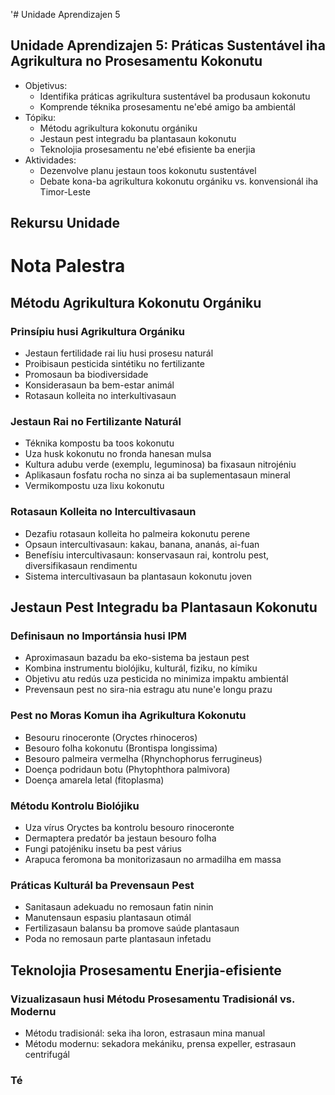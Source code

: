 '# Unidade Aprendizajen 5

## Unidade Aprendizajen 5: Práticas Sustentável iha Agrikultura no Prosesamentu Kokonutu
- Objetivus:
  * Identifika práticas agrikultura sustentável ba produsaun kokonutu
  * Komprende téknika prosesamentu ne'ebé amigo ba ambientál
- Tópiku:
  * Métodu agrikultura kokonutu orgániku
  * Jestaun pest integradu ba plantasaun kokonutu
  * Teknolojia prosesamentu ne'ebé efisiente ba enerjia
- Aktividades:
  * Dezenvolve planu jestaun toos kokonutu sustentável
  * Debate kona-ba agrikultura kokonutu orgániku vs. konvensionál iha Timor-Leste

## Rekursu Unidade

# Nota Palestra

## Métodu Agrikultura Kokonutu Orgániku

### Prinsípiu husi Agrikultura Orgániku
- Jestaun fertilidade rai liu husi prosesu naturál
- Proibisaun pesticida sintétiku no fertilizante
- Promosaun ba biodiversidade
- Konsiderasaun ba bem-estar animál
- Rotasaun kolleita no interkultivasaun

### Jestaun Rai no Fertilizante Naturál
- Téknika kompostu ba toos kokonutu
- Uza husk kokonutu no fronda hanesan mulsa
- Kultura adubu verde (exemplu, leguminosa) ba fixasaun nitrojéniu
- Aplikasaun fosfatu rocha no sinza ai ba suplementasaun mineral
- Vermikompostu uza lixu kokonutu

### Rotasaun Kolleita no Intercultivasaun
- Dezafiu rotasaun kolleita ho palmeira kokonutu perene
- Opsaun intercultivasaun: kakau, banana, ananás, ai-fuan
- Benefísiu intercultivasaun: konservasaun rai, kontrolu pest, diversifikasaun rendimentu
- Sistema intercultivasaun ba plantasaun kokonutu joven

## Jestaun Pest Integradu ba Plantasaun Kokonutu

### Definisaun no Importánsia husi IPM
- Aproximasaun bazadu ba eko-sistema ba jestaun pest
- Kombina instrumentu biolójiku, kulturál, fiziku, no kímiku
- Objetivu atu redús uza pesticida no minimiza impaktu ambientál
- Prevensaun pest no sira-nia estragu atu nune'e longu prazu

### Pest no Moras Komun iha Agrikultura Kokonutu
- Besouru rinoceronte (Oryctes rhinoceros)
- Besouro folha kokonutu (Brontispa longissima)
- Besouro palmeira vermelha (Rhynchophorus ferrugineus)
- Doença podridaun botu (Phytophthora palmivora)
- Doença amarela letal (fitoplasma)

### Métodu Kontrolu Biolójiku
- Uza vírus Oryctes ba kontrolu besouro rinoceronte
- Dermaptera predatór ba jestaun besouro folha
- Fungi patojéniku insetu ba pest várius
- Arapuca feromona ba monitorizasaun no armadilha em massa

### Práticas Kulturál ba Prevensaun Pest
- Sanitasaun adekuadu no remosaun fatin ninin
- Manutensaun espasiu plantasaun otimál
- Fertilizasaun balansu ba promove saúde plantasaun
- Poda no remosaun parte plantasaun infetadu

## Teknolojia Prosesamentu Enerjia-efisiente

### Vizualizasaun husi Métodu Prosesamentu Tradisionál vs. Modernu
- Métodu tradisionál: seka iha loron, estrasaun mina manual
- Métodu modernu: sekadora mekániku, prensa expeller, estrasaun centrifugál

### Té